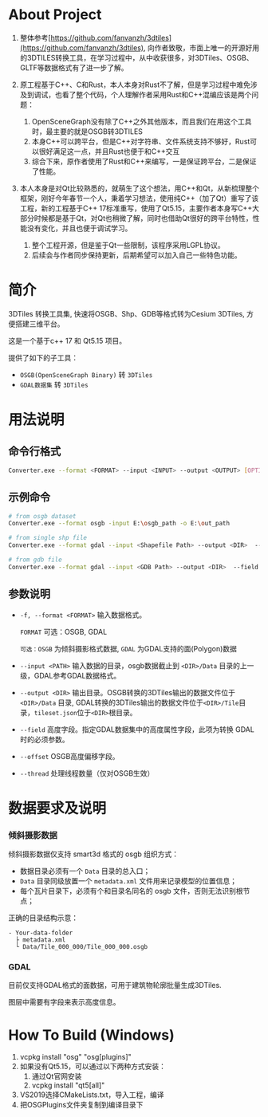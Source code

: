 # About Project
1. 整体参考[https://github.com/fanvanzh/3dtiles](https://github.com/fanvanzh/3dtiles),  向作者致敬，市面上唯一的开源好用的3DTILES转换工具，在学习过程中，从中收获很多，对3DTiles、OSGB、GLTF等数据格式有了进一步了解。
2. 原工程基于C++、C和Rust，本人本身对Rust不了解，但是学习过程中难免涉及到调试，也看了整个代码，个人理解作者采用Rust和C++混编应该是两个问题：
   1. OpenSceneGraph没有除了C++之外其他版本，而且我们在用这个工具时，最主要的就是OSGB转3DTILES
   2. 本身C++可以跨平台，但是C++对字符串、文件系统支持不够好，Rust可以很好满足这一点，并且Rust也便于和C++交互
   3. 综合下来，原作者使用了Rust和C++来编写，一是保证跨平台，二是保证了性能。
   
3. 本人本身是对Qt比较熟悉的，就萌生了这个想法，用C++和Qt，从新梳理整个框架，刚好今年春节一个人，秉着学习想法，使用纯C++（加了Qt）重写了该工程，新的工程基于C++ 17标准重写，使用了Qt5.15，主要作者本身写C++大部分时候都是基于Qt，对Qt也稍微了解，同时也借助Qt很好的跨平台特性，性能没有变化，并且也便于调试学习。
   1. 整个工程开源，但是鉴于Qt一些限制，该程序采用LGPL协议。
   2. 后续会与作者同步保持更新，后期希望可以加入自己一些特色功能。

# 简介

3DTiles 转换工具集, 快速将OSGB、Shp、GDB等格式转为Cesium 3DTiles, 方便搭建三维平台。

这是一个基于c++ 17 和 Qt5.15 项目。

提供了如下的子工具：

- `OSGB(OpenSceneGraph Binary)` 转 `3DTiles`
- `GDAL数据集` 转 `3DTiles`

# 用法说明

##  命令行格式

```sh
Converter.exe --format <FORMAT> --input <INPUT> --output <OUTPUT> [OPTIONS] 
```

## 示例命令

```sh
# from osgb dataset
Converter.exe --format osgb -input E:\osgb_path -o E:\out_path

# from single shp file
Converter.exe --format gdal --input <Shapefile Path> --output <DIR>  --field height --layer <Shapefile Name>

# from gdb file
Converter.exe --format gdal --input <GDB Path> --output <DIR>  --field height --layer <Layer Name>
```

## 参数说明
- `-f, --format <FORMAT>` 输入数据格式。

  `FORMAT` 可选：OSGB, GDAL

  `可选：OSGB` 为倾斜摄影格式数据, `GDAL` 为GDAL支持的面(Polygon)数据

- `--input <PATH>` 输入数据的目录，osgb数据截止到 `<DIR>/Data` 目录的上一级，GDAL参考GDAL数据格式。

- `--output <DIR>` 输出目录。OSGB转换的3DTiles输出的数据文件位于 `<DIR>/Data` 目录, GDAL转换的3DTiles输出的数据文件位于`<DIR>/Tile`目录，`tileset.json`位于`<DIR>`根目录。

- `--field` 高度字段。指定GDAL数据集中的高度属性字段，此项为转换 GDAL 时的必须参数。

- `--offset` OSGB高度偏移字段。
- `--thread` 处理线程数量（仅对OSGB生效）

# 数据要求及说明

### 倾斜摄影数据

倾斜摄影数据仅支持 smart3d 格式的 osgb 组织方式：

- 数据目录必须有一个 `Data` 目录的总入口；
- `Data` 目录同级放置一个 `metadata.xml` 文件用来记录模型的位置信息；
- 每个瓦片目录下，必须有个和目录名同名的 osgb 文件，否则无法识别根节点；

正确的目录结构示意：

```
- Your-data-folder
  ├ metadata.xml
  └ Data/Tile_000_000/Tile_000_000.osgb
```

### GDAL

目前仅支持GDAL格式的面数据，可用于建筑物轮廓批量生成3DTiles.

图层中需要有字段来表示高度信息。

# How To Build (Windows)
1. vcpkg install "osg" "osg[plugins]"
2. 如果没有Qt5.15，可以通过以下两种方式安装：
   1. 通过Qt官网安装
   2. vcpkg install "qt5[all]"
3. VS2019选择CMakeLists.txt，导入工程，编译
4. 把OSGPlugins文件夹复制到编译目录下